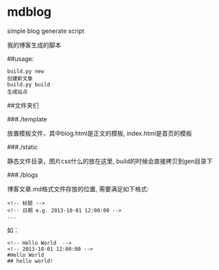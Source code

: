 mdblog
======

simple blog generate script

我的博客生成的脚本


##usage:

    build.py new
    创建新文章
    build.py build
    生成站点


##文件夹们

###./template

放置模板文件，其中blog.html是正文的模板, index.html是首页的模板

###./static

静态文件目录，图片css什么的放在这里, build的时候会直接拷贝到gen目录下

###./blogs

博客文章.md格式文件存放的位置, 需要满足如下格式:

    <!-- 标题 -->
    <!-- 日期 e.g. 2013-10-01 12:00:00 -->
    ...

如：

    <!-- Hello World  -->
    <!-- 2013-10-01 12:00:00 -->
    #Hello World
    ## hello world!

  
